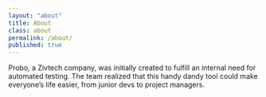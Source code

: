 ```yaml
---
layout: "about"
title: About
class: about
permalink: /about/
published: true
---
```

Probo, a Zivtech company, was initially created to fulfill an internal need for automated testing. The team realized that this handy dandy tool could make everyone’s life easier, from junior devs to project managers.